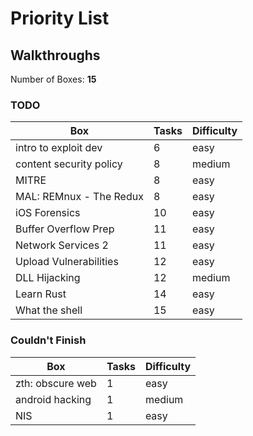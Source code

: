 # Priority List

## Walkthroughs

Number of Boxes: **15**

### TODO

|Box                      |Tasks  |Difficulty
|---                      |---    |---
|intro to exploit dev     |6      |easy
|content security policy  |8      |medium
|MITRE                    |8      |easy
|MAL: REMnux - The Redux  |8      |easy
|iOS Forensics            |10     |easy
|Buffer Overflow Prep     |11     |easy
|Network Services 2       |11     |easy
|Upload Vulnerabilities   |12     |easy
|DLL Hijacking            |12     |medium
|Learn Rust               |14     |easy
|What the shell           |15     |easy

### Couldn't Finish

|Box                      |Tasks  |Difficulty
|---                      |---    |---
|zth: obscure web         |1      |easy
|android hacking          |1      |medium
|NIS                      |1      |easy

```json
```

